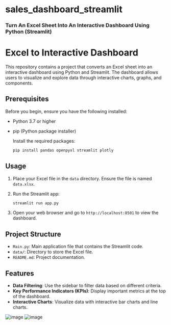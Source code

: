 # sales_dashboard_streamlit
### Turn An Excel Sheet Into An Interactive Dashboard Using Python (Streamlit)

# Excel to Interactive Dashboard

This repository contains a project that converts an Excel sheet into an interactive dashboard using Python and Streamlit. The dashboard allows users to visualize and explore data through interactive charts, graphs, and components.

## Prerequisites

Before you begin, ensure you have the following installed:

- Python 3.7 or higher
- pip (Python package installer)

  Install the required packages:
    ```bash
    pip install pandas openpyxl streamlit plotly
    ```

## Usage

1. Place your Excel file in the `data` directory. Ensure the file is named `data.xlsx`.

2. Run the Streamlit app:
    ```bash
    streamlit run app.py
    ```

3. Open your web browser and go to `http://localhost:8501` to view the dashboard.

## Project Structure

- `Main.py`: Main application file that contains the Streamlit code.
- `data/`: Directory to store the Excel file.
- `README.md`: Project documentation.

## Features

- **Data Filtering**: Use the sidebar to filter data based on different criteria.
- **Key Performance Indicators (KPIs)**: Display important metrics at the top of the dashboard.
- **Interactive Charts**: Visualize data with interactive bar charts and line charts.

![image](https://github.com/user-attachments/assets/a84895b2-a436-49a0-a85f-61a87d507404)
![image](https://github.com/user-attachments/assets/9b4914f9-b0c2-4f39-abe7-0c81a0d215cb)

